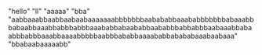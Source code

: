 "hello"
"ll"
"aaaaa"
"bba"
"aabbaaabbaabbaabaabaaaaaaabbbbbbbaabababbaaababbbbbbbabaaabbbabaabbaaabbabbbabbbaaababbabaababbaababbbabbabbbaabaaabbabaabbbabbbaaabbaaaabbbbbaabbbababbaaaababbabababaaabaabaaa"
"bbabaabaaaaabb"